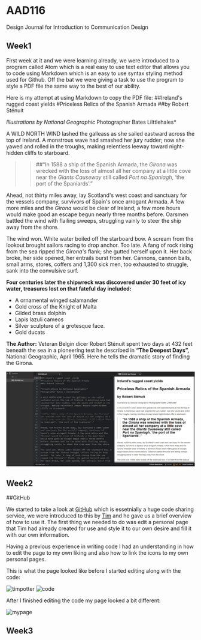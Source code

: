 AAD116
======

Design Journal for Introduction to Communication Design

Week1
-----

First week at it and we were learning already, we were introduced to a program called Atom which is a real easy to use text editor that allows you to code using Markdown which is an easy to use syntax styling method used for Github. Off the bat we were giving a task to use the program to style a PDF file the same way to the best of our ability.

Here is my attempt at using Markdown to copy the PDF file:
##Ireland's rugged coast yields
#Priceless Relics of the Spanish Armada
##by Robert Sténuit

*Illustrations by National Geographic*
Photographer Bates Lilttlehales*

A WILD NORTH WIND lashed the galleass as she sailed eastward across the top of Ireland. A monstrous wave had smashed her jury rudder; now she yawed and rolled in the troughs, making relentless leeway toward night-hidden cliffs to starboard.

>>##“In 1588 a ship of the Spanish Armada, the *Girona* was wrecked with the loss of almost all her company at a little cove near the *Giants Causeway* still called *Port na Spaniagh*, ‘the port of the Spaniards’.”

Ahead, not thirty miles away, lay Scotland's west coast and sanctuary for the vessels company, survivors of Spain's once arrogant Armada. A few more miles and the *Girona* would be clear of Ireland; a few more hours would make good an escape begun nearly three months before. Oarsmen battled the wind with flailing sweeps, struggling vainly to steer the ship away from the shore.

The wind won. White water boiled off the starboard bow. A scream from the lookout brought sailors racing to drop anchor. Too late. A fang of rock rising from the sea ripped the *Girona's* flank; she gutted herself upon it. Her back broke, her side opened, her entrails burst from her. Cannons, cannon balls, small arms, stores, coffers and 1,300 sick men, too exhausted to struggle, sank into the convulsive surf.

**Four centuries later the shipwreck was discovered under 30 feet of icy water, treasures lost on that fateful day included:**

+ A ornamental winged salamander
+ Gold cross of the Knight of Malta
+ Gilded brass dolphin
+ Lapis lazuli cameos
+ Silver sculpture of a grotesque face.
+ Gold ducats

__The Author:__ Veteran Belgin dicer Robert Sténuit spent two days at 432 feet beneath the sea in a pioneering test he described in __“The Deepest Days”,__ National Geographic, April 1965. Here he tells the dramatic story of finding the Girona.

![markdown](/images/markdown.jpg)


Week2
-----

##GitHub

We started to take a look at [GitHub](http://www.github.com) which is essetnially a huge code sharing service, we were introduced to this by [Tim](https://github.com/timpotter) and he gave us a brief overview of how to use it. The first thing we needed to do was edit a personal page that Tim had already created for use and style it to our own desire and fill it with our own information.

Having a previous experience in writing code I had an understanding in how to edit the page to my own liking and also how to link the icons to my own personal pages.

This is what the page looked like before I started editing along with the code:

![timpotter](../images/hw.jpeg)
![code](../images/code.jpeg)

After I finished editing the code my page looked a bit different:

![mypage](..images/mypage.jpeg)




Week3
-----
